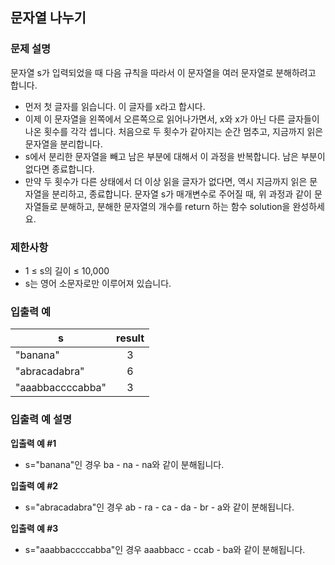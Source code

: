 ## 문자열 나누기
### 문제 설명
문자열 s가 입력되었을 때 다음 규칙을 따라서 이 문자열을 여러 문자열로 분해하려고 합니다.

- 먼저 첫 글자를 읽습니다. 이 글자를 x라고 합시다.
- 이제 이 문자열을 왼쪽에서 오른쪽으로 읽어나가면서, x와 x가 아닌 다른 글자들이 나온 횟수를 각각 셉니다. 처음으로 두 횟수가 같아지는 순간 멈추고, 지금까지 읽은 문자열을 분리합니다.
- s에서 분리한 문자열을 빼고 남은 부분에 대해서 이 과정을 반복합니다. 남은 부분이 없다면 종료합니다.
- 만약 두 횟수가 다른 상태에서 더 이상 읽을 글자가 없다면, 역시 지금까지 읽은 문자열을 분리하고, 종료합니다.
문자열 s가 매개변수로 주어질 때, 위 과정과 같이 문자열들로 분해하고, 분해한 문자열의 개수를 return 하는 함수 solution을 완성하세요.

### 제한사항
- 1 ≤ s의 길이 ≤ 10,000
- s는 영어 소문자로만 이루어져 있습니다.

### 입출력 예
|s|result|
|---|:---:|
|"banana"|3|
|"abracadabra"|6|
|"aaabbaccccabba"|3|

### 입출력 예 설명
<b>입출력 예 #1</b>
- s="banana"인 경우 ba - na - na와 같이 분해됩니다.

<b>입출력 예 #2</b>
- s="abracadabra"인 경우 ab - ra - ca - da - br - a와 같이 분해됩니다.

<b>입출력 예 #3</b>
- s="aaabbaccccabba"인 경우 aaabbacc - ccab - ba와 같이 분해됩니다.